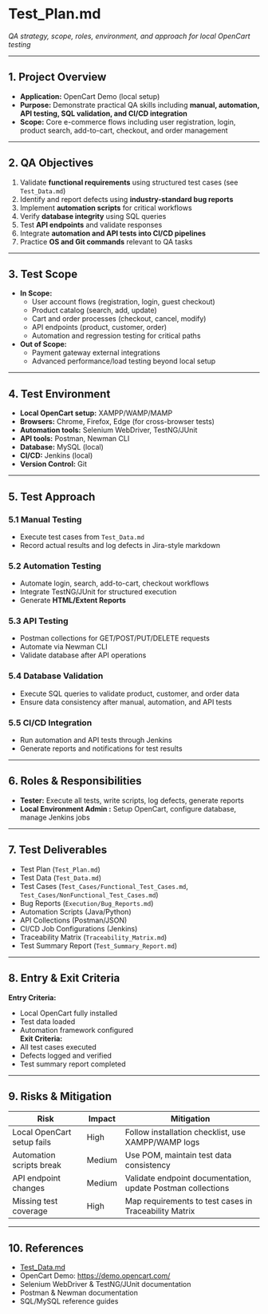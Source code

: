 # Test_Plan.md
*QA strategy, scope, roles, environment, and approach for local OpenCart testing*

---

## 1. Project Overview
- **Application:** OpenCart Demo (local setup)  
- **Purpose:** Demonstrate practical QA skills including **manual, automation, API testing, SQL validation, and CI/CD integration**  
- **Scope:** Core e-commerce flows including user registration, login, product search, add-to-cart, checkout, and order management

---

## 2. QA Objectives
1. Validate **functional requirements** using structured test cases (see `Test_Data.md`)  
2. Identify and report defects using **industry-standard bug reports**  
3. Implement **automation scripts** for critical workflows  
4. Verify **database integrity** using SQL queries  
5. Test **API endpoints** and validate responses  
6. Integrate **automation and API tests into CI/CD pipelines**  
7. Practice **OS and Git commands** relevant to QA tasks  

---

## 3. Test Scope
- **In Scope:**  
  - User account flows (registration, login, guest checkout)  
  - Product catalog (search, add, update)  
  - Cart and order processes (checkout, cancel, modify)  
  - API endpoints (product, customer, order)  
  - Automation and regression testing for critical paths  
- **Out of Scope:**  
  - Payment gateway external integrations  
  - Advanced performance/load testing beyond local setup  

---

## 4. Test Environment
- **Local OpenCart setup:** XAMPP/WAMP/MAMP  
- **Browsers:** Chrome, Firefox, Edge (for cross-browser tests)  
- **Automation tools:** Selenium WebDriver, TestNG/JUnit  
- **API tools:** Postman, Newman CLI  
- **Database:** MySQL (local)  
- **CI/CD:** Jenkins (local)  
- **Version Control:** Git  

---

## 5. Test Approach
### 5.1 Manual Testing
- Execute test cases from `Test_Data.md`  
- Record actual results and log defects in Jira-style markdown

### 5.2 Automation Testing
- Automate login, search, add-to-cart, checkout workflows  
- Integrate TestNG/JUnit for structured execution  
- Generate **HTML/Extent Reports**

### 5.3 API Testing
- Postman collections for GET/POST/PUT/DELETE requests  
- Automate via Newman CLI  
- Validate database after API operations

### 5.4 Database Validation
- Execute SQL queries to validate product, customer, and order data  
- Ensure data consistency after manual, automation, and API tests

### 5.5 CI/CD Integration
- Run automation and API tests through Jenkins  
- Generate reports and notifications for test results

---

## 6. Roles & Responsibilities
- **Tester:** Execute all tests, write scripts, log defects, generate reports  
- **Local Environment Admin :** Setup OpenCart, configure database, manage Jenkins jobs  

---

## 7. Test Deliverables
- Test Plan (`Test_Plan.md`)  
- Test Data (`Test_Data.md`)  
- Test Cases (`Test_Cases/Functional_Test_Cases.md`, `Test_Cases/NonFunctional_Test_Cases.md`)  
- Bug Reports (`Execution/Bug_Reports.md`)  
- Automation Scripts (Java/Python)  
- API Collections (Postman/JSON)  
- CI/CD Job Configurations (Jenkins)  
- Traceability Matrix (`Traceability_Matrix.md`)  
- Test Summary Report (`Test_Summary_Report.md`)  

---

## 8. Entry & Exit Criteria
**Entry Criteria:**  
- Local OpenCart fully installed  
- Test data loaded  
- Automation framework configured  
**Exit Criteria:**  
- All test cases executed  
- Defects logged and verified  
- Test summary report completed  

---

## 9. Risks & Mitigation
| Risk | Impact | Mitigation |
|------|-------|-----------|
| Local OpenCart setup fails | High | Follow installation checklist, use XAMPP/WAMP logs |
| Automation scripts break | Medium | Use POM, maintain test data consistency |
| API endpoint changes | Medium | Validate endpoint documentation, update Postman collections |
| Missing test coverage | High | Map requirements to test cases in Traceability Matrix |

---

## 10. References
- [Test_Data.md](./Test_Data.md)  
- OpenCart Demo: https://demo.opencart.com/  
- Selenium WebDriver & TestNG/JUnit documentation  
- Postman & Newman documentation  
- SQL/MySQL reference guides  
